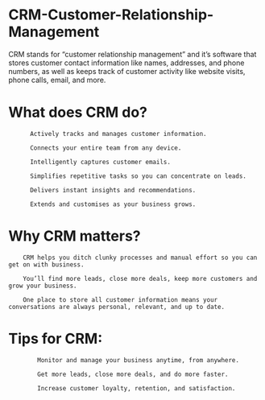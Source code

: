 # CRM-Customer-Relationship-Management

CRM stands for “customer relationship management” and it’s software that stores customer contact information like names, addresses, and phone numbers, as well as keeps track of customer activity like website visits, phone calls, email, and more.


# What does CRM do?

          Actively tracks and manages customer information.
          
          Connects your entire team from any device.
          
          Intelligently captures customer emails.
          
          Simplifies repetitive tasks so you can concentrate on leads.
          
          Delivers instant insights and recommendations.
          
          Extends and customises as your business grows.
          
# Why CRM matters?

        CRM helps you ditch clunky processes and manual effort so you can get on with business.
        
        You’ll find more leads, close more deals, keep more customers and grow your business.
        
        One place to store all customer information means your conversations are always personal, relevant, and up to date.
        
# Tips for CRM:

            Monitor and manage your business anytime, from anywhere.

            Get more leads, close more deals, and do more faster.

            Increase customer loyalty, retention, and satisfaction.

